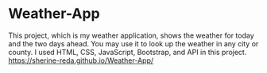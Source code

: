 # Weather-App
This project, which is my weather application, shows the weather for today and the two days ahead. You may use it to look up the weather in any city or county. I used HTML, CSS, JavaScript, Bootstrap, and API in this project.
https://sherine-reda.github.io/Weather-App/
